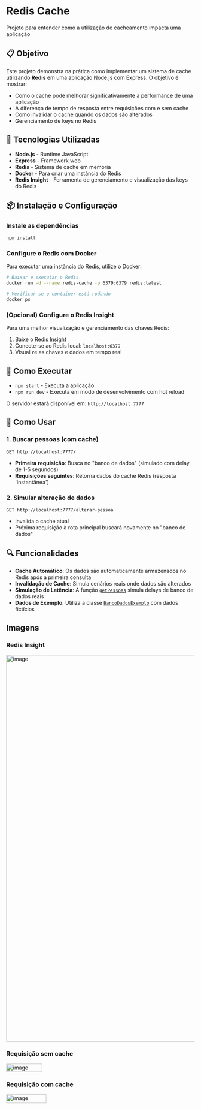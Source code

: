 # Redis Cache

Projeto para entender como a utilização de cacheamento impacta uma aplicação

## 📋 Objetivo

Este projeto demonstra na prática como implementar um sistema de cache utilizando **Redis** em uma aplicação Node.js com Express. O objetivo é mostrar:

- Como o cache pode melhorar significativamente a performance de uma aplicação
- A diferença de tempo de resposta entre requisições com e sem cache
- Como invalidar o cache quando os dados são alterados
- Gerenciamento de keys no Redis

## 🚀 Tecnologias Utilizadas

- **Node.js** - Runtime JavaScript
- **Express** - Framework web
- **Redis** - Sistema de cache em memória
- **Docker** - Para criar uma instância do Redis
- **Redis Insight** - Ferramenta de gerenciamento e visualização das keys do Redis

## 📦 Instalação e Configuração
### Instale as dependências
```bash
npm install
```

### Configure o Redis com Docker
Para executar uma instância do Redis, utilize o Docker:

```bash
# Baixar e executar o Redis
docker run -d --name redis-cache -p 6379:6379 redis:latest

# Verificar se o container está rodando
docker ps
```

### (Opcional) Configure o Redis Insight
Para uma melhor visualização e gerenciamento das chaves Redis:

1. Baixe o [Redis Insight](https://redis.com/redis-enterprise/redis-insight/)
2. Conecte-se ao Redis local: `localhost:6379`
3. Visualize as chaves e dados em tempo real

## 🎯 Como Executar
- `npm start` - Executa a aplicação
- `npm run dev` - Executa em modo de desenvolvimento com hot reload

O servidor estará disponível em: `http://localhost:7777`

## 📖 Como Usar

### 1. Buscar pessoas (com cache)
```
GET http://localhost:7777/
```
- **Primeira requisição**: Busca no "banco de dados" (simulado com delay de 1-5 segundos)
- **Requisições seguintes**: Retorna dados do cache Redis (resposta 'instantânea')

### 2. Simular alteração de dados
```
GET http://localhost:7777/alterar-pessoa
```
- Invalida o cache atual
- Próxima requisição à rota principal buscará novamente no "banco de dados"

## 🔍 Funcionalidades

- **Cache Automático**: Os dados são automaticamente armazenados no Redis após a primeira consulta
- **Invalidação de Cache**: Simula cenários reais onde dados são alterados
- **Simulação de Latência**: A função [`getPessoas`](index.js) simula delays de banco de dados reais
- **Dados de Exemplo**: Utiliza a classe [`BancoDadosExemplo`](bancodadosexemplo.js) com dados fictícios

## Imagens
### Redis Insight
<img width="1912" height="1032" alt="image" src="https://github.com/user-attachments/assets/cfcda376-01f2-41f0-88ab-547bb898b1ea" />

### Requisição sem cache
<img width="96" height="22" alt="image" src="https://github.com/user-attachments/assets/88200ab3-bdf6-43a1-83d2-cd6e5ab61d2d" />

### Requisição com cache
<img width="107" height="24" alt="image" src="https://github.com/user-attachments/assets/b0786dd3-d542-4d15-b5df-69e692033bec" />


